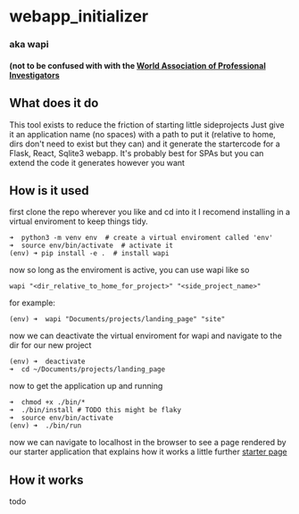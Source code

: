 # webapp_initializer
### aka wapi 
#### (not to be confused with with the [World Association of Professional Investigators](https://www.wapi.com)

## What does it do
This tool exists to reduce the friction of starting little sideprojects
Just give it an application name (no spaces) with a path to put it (relative to home, dirs don't need to exist but they can)
and it generate the startercode for a Flask, React, Sqlite3 webapp. 
It's probably best for SPAs but you can extend the code it generates however you want

## How is it used
first clone the repo wherever you like and cd into it 
I recomend installing in a virtual enviroment to keep things tidy. 

```
➜  python3 -m venv env  # create a virtual enviroment called 'env'
➜  source env/bin/activate  # activate it
(env) ➜ pip install -e .  # install wapi
```

now so long as the enviroment is active, you can use wapi like so 
```
wapi "<dir_relative_to_home_for_project>" "<side_project_name>"
```
for example:
```
(env) ➜  wapi "Documents/projects/landing_page" "site"
```
now we can deactivate the virtual enviroment for wapi and navigate to the dir for our new project
```
(env) ➜  deactivate
➜  cd ~/Documents/projects/landing_page
```
now to get the application up and running
```
➜  chmod +x ./bin/*
➜  ./bin/install # TODO this might be flaky
➜  source env/bin/activate
(env) ➜  ./bin/run
```
now we can navigate to localhost in the browser to see a page rendered by our starter application that explains how it works a little further
[starter page](https://imgur.com/a/urR3EAW)

## How it works
todo

